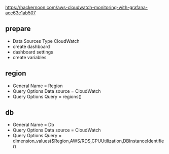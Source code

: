 https://hackernoon.com/aws-cloudwatch-monitoring-with-grafana-ace63e1ab507

prepare
----------
- Data Sources Type CloudWatch
- create dashboard
- dashboard settings 
- create variables



region
--------
- General Name = Region
- Query Options Data source = CloudWatch
- Query Options Query = regions()

db
-------
- General Name = Db
- Query Options Data source = CloudWatch
- Query Options Query = dimension_values($Region,AWS/RDS,CPUUtilization,DBInstanceIdentifier)
